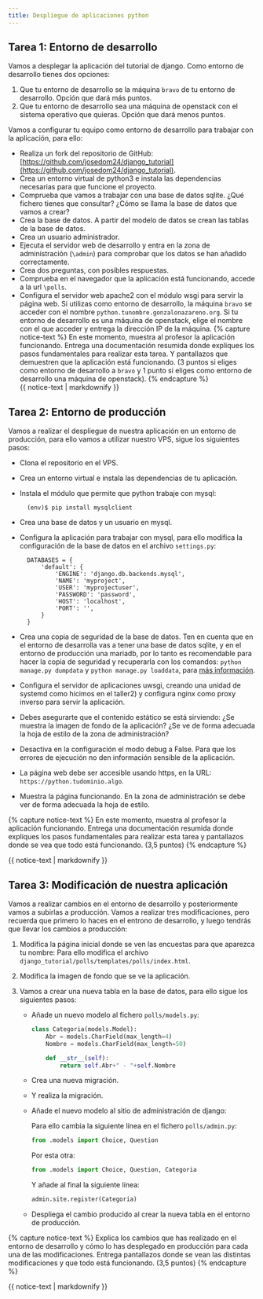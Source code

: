 ```yaml
---
title: Despliegue de aplicaciones python
---
```


## Tarea 1: Entorno de desarrollo 

Vamos a desplegar la aplicación del tutorial de django. 
Como entorno de desarrollo tienes dos opciones:

1. Que tu entorno de desarrollo se la máquina `bravo` de tu entorno de desarrollo. Opción que dará más puntos.
2. Que tu entorno de desarrollo sea una máquina de openstack con el sistema operativo que quieras. Opción que dará menos puntos.

Vamos a configurar tu equipo como entorno de desarrollo para trabajar con la aplicación, para ello:

* Realiza un fork del repositorio de GitHub: [https://github.com/josedom24/django_tutorial](https://github.com/josedom24/django_tutorial).
* Crea un entorno virtual de python3 e instala las dependencias necesarias para que funcione el proyecto.
* Comprueba que vamos a trabajar con una base de datos sqlite. ¿Qué fichero tienes que consultar? ¿Cómo se llama la base de datos que vamos a crear?
* Crea la base de datos. A partir del modelo de datos se crean las tablas de la base de datos.
* Crea un usuario administrador.
* Ejecuta el servidor web de desarrollo y entra en la zona de administración (`\admin`) para comprobar que los datos se han añadido correctamente.
* Crea dos preguntas, con posibles respuestas.
* Comprueba en el navegador que la aplicación está funcionando, accede a la url `\polls`.
* Configura el servidor web apache2 con el módulo wsgi para servir la página web. Si utilizas como entorno de desarrollo, la máquina `bravo` se acceder con el nombre `python.tunombre.gonzalonazareno.org`. Si tu entorno de desarrollo es una máquina de openstack, elige el nombre con el que acceder y entrega la dirección IP de la máquina.
{% capture notice-text %}
En este momento, muestra al profesor la aplicación funcionando. Entrega una documentación resumida donde expliques los pasos fundamentales para realizar esta tarea. Y pantallazos que demuestren que la aplicación está funcionando. (3 puntos si eliges como entorno de desarrollo a `bravo` y 1 punto si eliges como entorno de desarrollo una máquina de openstack).
{% endcapture %}<div class="notice--info">{{ notice-text | markdownify }}</div>

## Tarea 2: Entorno de producción

Vamos a realizar el despliegue de nuestra aplicación en un entorno de producción, para ello vamos a utilizar nuestro VPS, sigue los siguientes pasos:

* Clona el repositorio en el VPS.
* Crea un entorno virtual e instala las dependencias de tu aplicación.
* Instala el módulo que permite que python trabaje con mysql: 

		(env)$ pip install mysqlclient

* Crea una base de datos y un usuario en mysql.
* Configura la aplicación para trabajar con mysql, para ello modifica la configuración de la base de datos en el archivo `settings.py`:

		DATABASES = {
		    'default': {
		        'ENGINE': 'django.db.backends.mysql',
		        'NAME': 'myproject',
		        'USER': 'myprojectuser',
		        'PASSWORD': 'password',
		        'HOST': 'localhost',
		        'PORT': '',
		    }
		}

* Crea una copia de seguridad de la base de datos. Ten en cuenta que en el entorno de desarrolla vas a tener una base de datos sqlite, y en el entorno de producción una mariadb, por lo tanto es recomendable para hacer la copia de seguridad y recuperarla con los comandos: `python manage.py dumpdata` y `python manage.py loaddata`, para [más información](https://coderwall.com/p/mvsoyg/django-dumpdata-and-loaddata).
* Configura el servidor de aplicaciones uwsgi, creando una unidad de systemd como hicimos en el taller2) y configura nginx como proxy inverso para servir la aplicación.
* Debes asegurarte que el contenido estático se está sirviendo: ¿Se muestra la imagen de fondo de la aplicación? ¿Se ve de forma adecuada la hoja de estilo de la zona de administración?
* Desactiva en la configuración el modo debug a False. Para que los errores de ejecución no den información sensible de la aplicación.
* La página web debe ser accesible usando https, en la URL: `https://python.tudominio.algo`.
* Muestra la página funcionando. En la zona de administración se debe ver de forma adecuada la hoja de estilo.

{% capture notice-text %}
En este momento, muestra al profesor la aplicación funcionando. Entrega una documentación resumida donde expliques los pasos fundamentales para realizar esta tarea y pantallazos donde se vea que todo está funcionando. (3,5 puntos)
{% endcapture %}<div class="notice--info">{{ notice-text | markdownify }}</div>

## Tarea 3: Modificación de nuestra aplicación

Vamos a realizar cambios en el entorno de desarrollo y posteriormente vamos a subirlas a producción. Vamos a realizar tres modificaciones, pero recuerda que primero lo haces en el entrono de desarrollo, y luego tendrás que llevar los cambios a producción:

1. Modifica la página inicial donde se ven las encuestas para que aparezca tu nombre: Para ello modifica el archivo `django_tutorial/polls/templates/polls/index.html`.
2. Modifica la imagen de fondo que se ve la aplicación.
3. Vamos a crear una nueva tabla en la base de datos, para ello sigue los siguientes pasos:
	
    * Añade un nuevo modelo al fichero `polls/models.py`:

        ```python
		class Categoria(models.Model):	
        	Abr = models.CharField(max_length=4)
        	Nombre = models.CharField(max_length=50)

        	def __str__(self):
        		return self.Abr+" - "+self.Nombre 		
        ```

    * Crea una nueva migración.
    * Y realiza la migración.
    * Añade el nuevo modelo al sitio de administración de django:

        Para ello cambia la siguiente línea en el fichero `polls/admin.py`:
	
	    ```python
        from .models import Choice, Question
        ```

        Por esta otra:

        ```python
	    from .models import Choice, Question, Categoria
        ```

        Y añade al final la siguiente línea:

	    ```python
        admin.site.register(Categoria)
        ```
    * Despliega el cambio producido al crear la nueva tabla en el entorno de producción.

{% capture notice-text %}
Explica los cambios que has realizado en el entorno de desarrollo y cómo lo has desplegado en producción para cada una de las modificaciones. Entrega pantallazos donde se vean las distintas modificaciones y que todo está funcionando. (3,5 puntos)
{% endcapture %}<div class="notice--info">{{ notice-text | markdownify }}</div>
